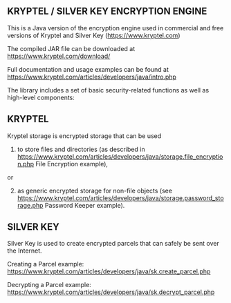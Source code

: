 
KRYPTEL / SILVER KEY ENCRYPTION ENGINE
--------------------------------------

This is a Java version of the encryption engine used in commercial and free
versions of Kryptel and Silver Key (https://www.kryptel.com)

The compiled JAR file can be downloaded at https://www.kryptel.com/download/

Full documentation and usage examples can be found at
https://www.kryptel.com/articles/developers/java/intro.php

The library includes a set of basic security-related functions
as well as high-level components:


KRYPTEL
-------

Kryptel storage is encrypted storage that can be used

1) to store files and directories (as described in
https://www.kryptel.com/articles/developers/java/storage.file_encryption.php
File Encryption example),

or

2) as generic encrypted storage for non-file objects (see
https://www.kryptel.com/articles/developers/java/storage.password_storage.php
Password Keeper example).


SILVER KEY
----------

Silver Key is used to create encrypted parcels that can safely be
sent over the Internet.

Creating a Parcel example:
https://www.kryptel.com/articles/developers/java/sk.create_parcel.php

Decrypting a Parcel example:
https://www.kryptel.com/articles/developers/java/sk.decrypt_parcel.php
